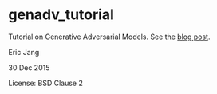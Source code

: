 # genadv_tutorial

Tutorial on Generative Adversarial Models. See the [blog post](http://evjang.com/articles/genadv1).

Eric Jang

30 Dec 2015

License: BSD Clause 2
